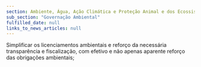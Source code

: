 ```yaml
---
section: Ambiente, Água, Ação Climática e Proteção Animal e dos Ecossistemas
sub_section: "Governação Ambiental"
fulfilled_date: null
links_to_news_articles: null
---
```


Simplificar os licenciamentos ambientais e reforço da necessária transparência e fiscalização, com efetivo e não apenas aparente reforço das obrigações ambientais;